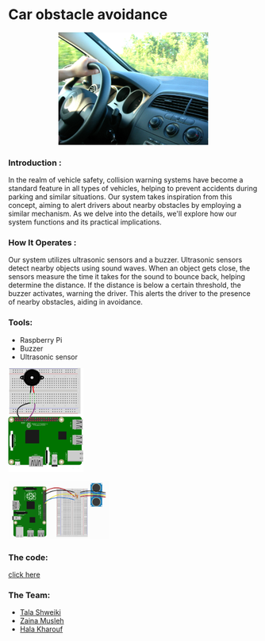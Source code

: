 # Car obstacle avoidance

<p align="center">
<picture>
  <img alt="car" src="R.jpeg" width="60%" hight="40%" >
</picture>
</p>

### Introduction : 
In the realm of vehicle safety, collision warning systems have become a standard feature in all types of vehicles, helping to prevent accidents during parking and similar situations. Our system takes inspiration from this concept, aiming to alert drivers about nearby obstacles by employing a similar mechanism. As we delve into the details, we'll explore how our system functions and its practical implications.

### How It Operates : 
Our system utilizes ultrasonic sensors and a buzzer. Ultrasonic sensors detect nearby objects using sound waves. When an object gets close, the sensors measure the time it takes for the sound to bounce back, helping determine the distance. If the distance is below a certain threshold, the buzzer activates, warning the driver. This alerts the driver to the presence of nearby obstacles, aiding in avoidance.


### Tools:
* Raspberry Pi
* Buzzer
* Ultrasonic sensor

  
<p align="ceret">
<picture>
  <img alt="buzzer" src="buzzer.jpg" width="30%" hight="40%" >
</picture>
</p>
<p align="left">
<picture>
  <img alt="ultrasonic" src="ultrasonic.png" width="40%" hight="40%" >
</picture>
</p>

### The code:
[click here](test2.py)

### The Team:
* [Tala Shweiki](https://github.com/talashweiki)
* [Zaina Musleh](https://github.com/Zainamusleh)
* [Hala Kharouf](https://github.com/hala214)






